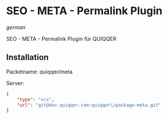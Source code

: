 # SEO - META - Permalink Plugin

*german*

SEO - META - Permalink Plugin für QUIQQER

## Installation

Packetname: quiqqer/meta

Server:

```json
{
    "type": "vcs",
    "url": "git@dev.quiqqer.com:quiqqer\/package-meta.git"
}
```